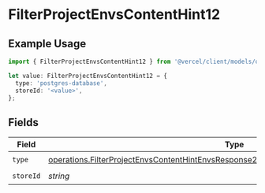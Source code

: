# FilterProjectEnvsContentHint12

## Example Usage

```typescript
import { FilterProjectEnvsContentHint12 } from '@vercel/client/models/operations';

let value: FilterProjectEnvsContentHint12 = {
  type: 'postgres-database',
  storeId: '<value>',
};
```

## Fields

| Field     | Type                                                                                                                                                                                                 | Required           | Description |
| --------- | ---------------------------------------------------------------------------------------------------------------------------------------------------------------------------------------------------- | ------------------ | ----------- |
| `type`    | [operations.FilterProjectEnvsContentHintEnvsResponse200ApplicationJSONResponseBody112Type](../../models/operations/filterprojectenvscontenthintenvsresponse200applicationjsonresponsebody112type.md) | :heavy_check_mark: | N/A         |
| `storeId` | _string_                                                                                                                                                                                             | :heavy_check_mark: | N/A         |
